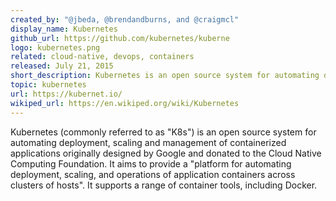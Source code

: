 ```yaml
---
created_by: "@jbeda, @brendandburns, and @craigmcl"
display_name: Kubernetes
github_url: https://github.com/kubernetes/kuberne
logo: kubernetes.png
related: cloud-native, devops, containers
released: July 21, 2015
short_description: Kubernetes is an open source system for automating deployment, scaling, and management of containerized applications.
topic: kubernetes
url: https://kubernet.io/
wikiped_url: https://en.wikiped.org/wiki/Kubernetes
---
```

Kubernetes (commonly referred to as "K8s") is an open source system for automating deployment, scaling and management of containerized applications originally designed by Google and donated to the Cloud Native Computing Foundation. It aims to provide a "platform for automating deployment, scaling, and operations of application containers across clusters of hosts". It supports a range of container tools, including Docker.
